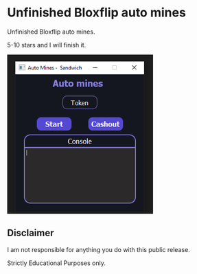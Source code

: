 # Unfinished Bloxflip auto mines


Unfinished Bloxflip auto mines.

5-10 stars and I will finish it.

![Screenshot](preview.png)



## Disclaimer
I am not responsible for anything you do with this public release.

Strictly Educational Purposes only.
